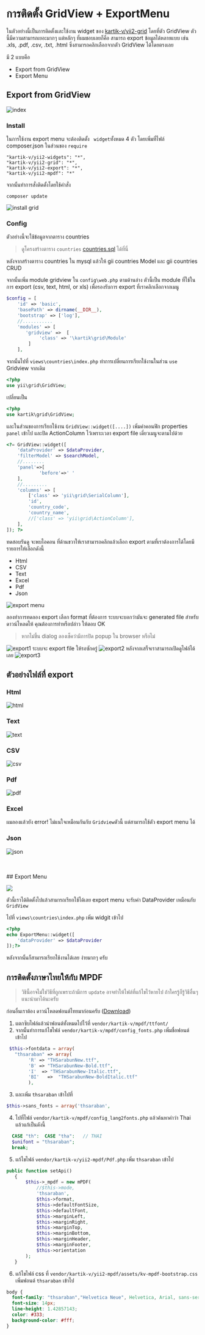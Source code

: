 # การติดตั้ง GridView + ExportMenu

 ในตัวอย่างนี้เป็นการติดตั้งและใช้งาน widget ของ [kartik-v/yii2-grid](https://github.com/kartik-v/yii2-grid/blob/master/README.md) โดยที่ตัว GridView ตัวนี้มีความสามารถเยอะมากๆ แต่หลักๆ ที่ผมชอบเลยก็คือ สามารถ export ข้อมูลได้หลายแบบ เช่น .xls, .pdf, .csv, .txt, .html ซึ่งสามารถคลิกเลือกจากตัว GridView ได้โดยตรงเลย

 มี 2 แบบคือ
 * Export from GridView
 * Export Menu


## Export from GridView

![index](/images/index.png)

### Install
ในการใช้งาน export menu จะต้องติดตั้ง  ` widget`ทั้งหมด 4 ตัว โดยเพิ่มที่ไฟล์ composer.json ในส่วนของ  ```require```

 ```
"kartik-v/yii2-widgets": "*",
"kartik-v/yii2-grid": "*",
"kartik-v/yii2-export": "*",
"kartik-v/yii2-mpdf": "*"
 ```

จากนั้นทำการสั่งติดตั้งโดยใช้คำสั่ง
```
composer update
```
![install grid](/images/install-grid.png "Logo Title Text 1")

### Config
ตัวอย่างนี้จะใช้ข้อมูลจากตาราง countries
> ดูโครงสร้างตาราง `countries` [countries.sql](https://github.com/raramuridesign/mysql-country-list/blob/master/mysql-country-list.sql) ได้ที่นี่

หลังจากสร้างตาราง countries ใน mysql แล้วให้ gii countries Model และ gii countries CRUD

จากนั้นเพิ่ม module gridview ใน `config\web.php` ตามด้านล่าง ตัวนี้เป็น module ที่ใช้ในการ export  (csv, text, html, or xls)
เพื่อรองรับการ export ที่เราคลิกเลือกจากเมนู
```php
$config = [
    'id' => 'basic',
    'basePath' => dirname(__DIR__),
    'bootstrap' => ['log'],
    //...........
    'modules' => [
       'gridview' =>  [
            'class' => '\kartik\grid\Module'
        ]
    ],
```

จากนั้นไปที่ `views\countries\index.php` ทำการเปลี่ยนการเรียกใช้งานในส่วน `use` Gridview
จากเดิม

```php
<?php
use yii\grid\GridView;
```
เปลี่ยนเป็น
```php
<?php
use kartik\grid\GridView;
```

และในส่วนของการเรียกใช้งาน `GridView::widget([....])` เพิ่มค่าคอนฟิก properties `panel` เข้าไป และปิด ActionColumn ไว้เพราะเวลา export file เดี่ยวเมนูจะตามไปด้วย
```php
<?= GridView::widget([
    'dataProvider' => $dataProvider,
    'filterModel' => $searchModel,
    //........
    'panel'=>[
            'before'=>' '
    ],
    //.........
    'columns' => [
        ['class' => 'yii\grid\SerialColumn'],
        'id',
        'country_code',
        'country_name',
        //['class' => 'yii\grid\ActionColumn'],
    ],
]); ?>
```

ทดสอบรันดู จะพบไอคอน ที่ด้านขวาให้เราสามารถคลิกแล้วเลือก   export ตามที่เราต้องการได้โดยมีรายการให้เลือกดังนี้
- Html
- CSV
- Text
- Excel
- Pdf
- Json

![export menu](/images/grid-export.png)

ลองทำการทดลอง export เลือก format ที่ต้องการ ระบบจะบอกว่ามันจะ generated file สำหรับดาวน์โหลดให้ คุณต้องการทำหรือปล่าว ให้ตอบ OK
> หากไม่ขึ้น dialog ลองเช็คว่ามีการปิด popup ใน browser หรือไม่

![export1](/images/export1.png)
ระบบจะ export file ให้รอซักครู่
![export2](/images/export2.png)
หลังจากเสร็จเราสามารถเปิดดูไฟล์ได้เลย
![export3](/images/export3.png)

## ตัวอย่างไฟล์ที่ export
### Html
![html](/images/html.png)
### Text
![text](/images/txt.png)
### CSV
![csv](/images/csv.png)
### Pdf
![pdf](/images/pdf.png)
### Excel
ผมลองแล้วยัง error! ไม่แนใจเหมือนกันกับ `Gridview`ตัวนี้ แต่สามารถใช้ตัว export menu ได้
### Json
![json](/images/json.png)

<br>
<br>
## Export Menu

![](/images/exportmenu.png)

ตัวนี้เราได้ติดตั้งไปแล้วสามารถเรียกใช้ได้เลย export menu จะรับค่า DataProvider เหมือนกับ `GridView`

ไปที่ `views\countries\index.php` เพิ่ม widgit เข้าไป

```php
<?php
echo ExportMenu::widget([
    'dataProvider' => $dataProvider
]);?>
```
หลังจากนั้นก็สามารถเรียกใช้งานได้เลย ง่ายมากๆ ครับ


## การติดตั้งภาษาไทยให้กับ MPDF
> วิธินี้อาจไม่ใช่วิธีที่ถูกเพราะถ้ามีการ `update` อาจทำให้ไฟล์ที่แก้ไขไว้หายไป  ถ้าใครรู้ก็รู้วิธีอื่นๆ แนะนำมาได้นะครับ

ก่อนอื่นเราต้อง ดาวน์โหลดฟอนต์ไทยมาก่อนครับ ([Download](/downloads/thaifont.zip))
1. แตกซิบไฟล์แล้วนำฟอนต์ทั้งหมดไปไว้ที่ `vendor/kartik-v/mpdf/ttfont/`
2. จากนั้นทำการแก้ไขไฟล์ `vendor/kartik-v/mpdf/config_fonts.php` เพิ่มชื่อฟอนต์เข้าไป
```php
 $this->fontdata = array(
   "thsaraban" => array(
        'R' => "THSarabunNew.ttf",
        'B' => "THSarabunNew-Bold.ttf",
        'I'  => "THSarabunNew-Italic.ttf",
        'BI'   =>  "THSarabunNew-BoldItalic.ttf"
        ),
 ```

3. และเพิ่ม `thsaraban` เข้าไปที่
```php
$this->sans_fonts = array('thsaraban',
```
4. ไปที่ไฟล์ `vendor/kartik-v/mpdf/config_lang2fonts.php` แล้วค้นหาคำว่า Thai แล้วแก้เป็นดังนี้
```php
  CASE "th":  CASE "tha":	// THAI
  $unifont = "thsaraban";
  break;
```
5. แก้ไขไฟล์ `vendor/kartik-v/yii2-mpdf/Pdf.php`  เพิ่ม `thsaraban` เข้าไป
```php
public function setApi()
   {
       $this->_mpdf = new mPDF(
           //$this->mode,
           'thsaraban',
           $this->format,
           $this->defaultFontSize,
           $this->defaultFont,
           $this->marginLeft,
           $this->marginRight,
           $this->marginTop,
           $this->marginBottom,
           $this->marginHeader,
           $this->marginFooter,
           $this->orientation
       );
   }
```
6. แก้ไขไฟล์ css ที่ `vendor/kartik-v/yii2-mpdf/assets/kv-mpdf-bootstrap.css` เพิ่มฟอนต์ `thsaraban` เข้าไป
```css
body {
  font-family: "thsaraban","Helvetica Neue", Helvetica, Arial, sans-serif;
  font-size: 14px;
  line-height: 1.42857143;
  color: #333;
  background-color: #fff;
}
```
